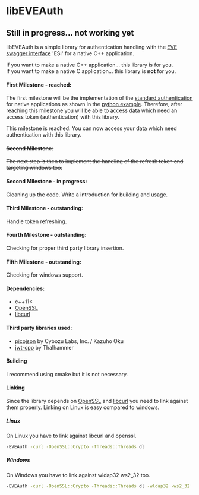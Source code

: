 # libEVEAuth
## Still in progress... not working yet
libEVEAuth is a simple library for authentication handling with the 
[EVE swagger interface](https://github.com/esi/esi-docs) 'ESI' for a native C++ application.

If you want to make a native C++ application... this library is for you.\
If you want to make a native C application... this library is **not** for you.

#### First Milestone - reached:
The first milestone will be the implementation of the 
[standard authentication](https://github.com/esi/esi-docs/blob/master/docs/sso/native_sso_flow.md) 
for native applications as shown in the [python example](https://github.com/esi/esi-docs/tree/master/examples/python/sso). 
Therefore, after reaching this milestone you will be able to access
data which need an access token (authentication) with this library.

This milestone is reached. You can now access your data which need authentication with this library. 

#### ~~Second Milestone:~~
~~The next step is then to implement the handling of the refresh token and targeting windows too.~~

#### Second Milestone - in progress:
Cleaning up the code. Write a introduction for building and usage. 

#### Third Milestone - outstanding:
Handle token refreshing.

#### Fourth Milestone - outstanding:
Checking for proper third party library insertion.

#### Fifth Milestone - outstanding:
Checking for windows support.

#### Dependencies:
- c++11<
- [OpenSSL](https://www.openssl.org/)
- [libcurl](https://curl.haxx.se/libcurl/)

#### Third party libraries used:
- [picojson](https://github.com/kazuho/picojson) by Cybozu Labs, Inc. / Kazuho Oku
- [jwt-cpp](https://github.com/Thalhammer/jwt-cpp) by Thalhammer

#### Building
I recommend using cmake but it is not necessary.

#### Linking
Since the library depends on [OpenSSL](https://www.openssl.org/) and [libcurl](https://curl.haxx.se/libcurl/) you need
to link against them properly. Linking on Linux is easy compared to windows.

##### Linux

On Linux you have to link against libcurl and openssl.

```sh
-EVEAuth -curl -OpenSSL::Crypto -Threads::Threads dl
```

##### Windows

On Windows you have to link against wldap32 ws2_32 too.

```sh
-EVEAuth -curl -OpenSSL::Crypto -Threads::Threads dl -wldap32 -ws2_32
```



